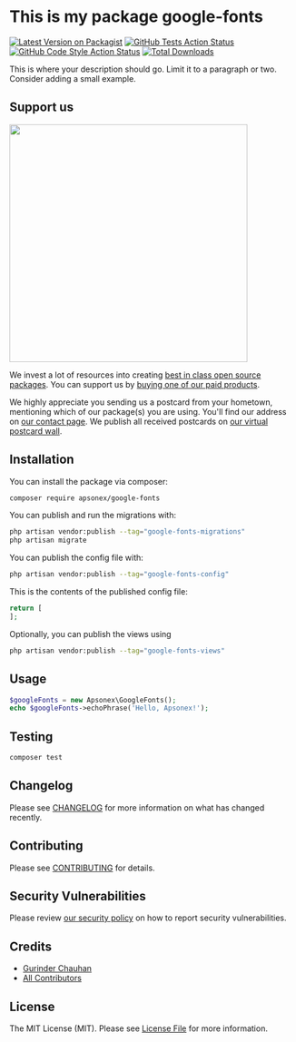 # This is my package google-fonts

[![Latest Version on Packagist](https://img.shields.io/packagist/v/apsonex/google-fonts.svg?style=flat-square)](https://packagist.org/packages/apsonex/google-fonts)
[![GitHub Tests Action Status](https://img.shields.io/github/actions/workflow/status/apsonex/google-fonts/run-tests.yml?branch=main&label=tests&style=flat-square)](https://github.com/apsonex/google-fonts/actions?query=workflow%3Arun-tests+branch%3Amain)
[![GitHub Code Style Action Status](https://img.shields.io/github/actions/workflow/status/apsonex/google-fonts/fix-php-code-style-issues.yml?branch=main&label=code%20style&style=flat-square)](https://github.com/apsonex/google-fonts/actions?query=workflow%3A"Fix+PHP+code+style+issues"+branch%3Amain)
[![Total Downloads](https://img.shields.io/packagist/dt/apsonex/google-fonts.svg?style=flat-square)](https://packagist.org/packages/apsonex/google-fonts)

This is where your description should go. Limit it to a paragraph or two. Consider adding a small example.

## Support us

[<img src="https://github-ads.s3.eu-central-1.amazonaws.com/google-fonts.jpg?t=1" width="419px" />](https://spatie.be/github-ad-click/google-fonts)

We invest a lot of resources into creating [best in class open source packages](https://spatie.be/open-source). You can support us by [buying one of our paid products](https://spatie.be/open-source/support-us).

We highly appreciate you sending us a postcard from your hometown, mentioning which of our package(s) you are using. You'll find our address on [our contact page](https://spatie.be/about-us). We publish all received postcards on [our virtual postcard wall](https://spatie.be/open-source/postcards).

## Installation

You can install the package via composer:

```bash
composer require apsonex/google-fonts
```

You can publish and run the migrations with:

```bash
php artisan vendor:publish --tag="google-fonts-migrations"
php artisan migrate
```

You can publish the config file with:

```bash
php artisan vendor:publish --tag="google-fonts-config"
```

This is the contents of the published config file:

```php
return [
];
```

Optionally, you can publish the views using

```bash
php artisan vendor:publish --tag="google-fonts-views"
```

## Usage

```php
$googleFonts = new Apsonex\GoogleFonts();
echo $googleFonts->echoPhrase('Hello, Apsonex!');
```

## Testing

```bash
composer test
```

## Changelog

Please see [CHANGELOG](CHANGELOG.md) for more information on what has changed recently.

## Contributing

Please see [CONTRIBUTING](CONTRIBUTING.md) for details.

## Security Vulnerabilities

Please review [our security policy](../../security/policy) on how to report security vulnerabilities.

## Credits

- [Gurinder Chauhan](https://github.com/apsonex)
- [All Contributors](../../contributors)

## License

The MIT License (MIT). Please see [License File](LICENSE.md) for more information.
